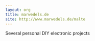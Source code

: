 ```yaml
---
layout: org
title: marwedels.de
site: http://www.marwedels.de/malte
---
```

Several personal DIY electronic projects